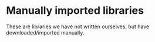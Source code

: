 # Manually imported libraries
These are libraries we have not written ourselves, but have downloaded/imported manually.